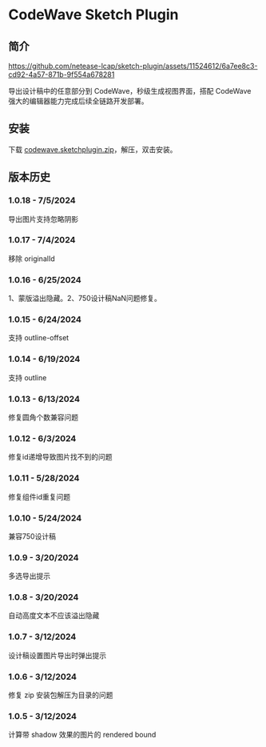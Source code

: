 # CodeWave Sketch Plugin

## 简介

https://github.com/netease-lcap/sketch-plugin/assets/11524612/6a7ee8c3-cd92-4a57-871b-9f554a678281


导出设计稿中的任意部分到 CodeWave，秒级生成视图界面，搭配 CodeWave 强大的编辑器能力完成后续全链路开发部署。

## 安装

下载 [codewave.sketchplugin.zip](https://cdn.jsdelivr.net/gh/netease-lcap/sketch-plugin/codewave.sketchplugin.zip)，解压，双击安装。

## 版本历史

### 1.0.18 - 7/5/2024
导出图片支持忽略阴影


### 1.0.17 - 7/4/2024
移除 originalId


### 1.0.16 - 6/25/2024
1、蒙版溢出隐藏。2、750设计稿NaN问题修复。


### 1.0.15 - 6/24/2024
支持 outline-offset


### 1.0.14 - 6/19/2024
支持 outline


### 1.0.13 - 6/13/2024
修复圆角个数兼容问题


### 1.0.12 - 6/3/2024
修复id递增导致图片找不到的问题


### 1.0.11 - 5/28/2024
修复组件id重复问题


### 1.0.10 - 5/24/2024
兼容750设计稿


### 1.0.9 - 3/20/2024
多选导出提示


### 1.0.8 - 3/20/2024
自动高度文本不应该溢出隐藏


### 1.0.7 - 3/12/2024
设计稿设置图片导出时弹出提示


### 1.0.6 - 3/12/2024
修复 zip 安装包解压为目录的问题


### 1.0.5 - 3/12/2024
计算带 shadow 效果的图片的 rendered bound

